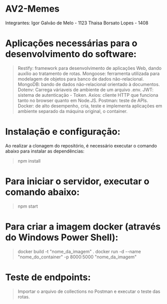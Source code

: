 # AV2-Memes

Integrantes: Igor Galvão de Melo - 1123
Thaisa Borsato Lopes - 1408

# Aplicações necessárias para o desenvolvimento do software:

>Restify: framework para desenvolvimento de aplicações Web, dando auxílio ao tratamento de rotas.
>Mongoose: ferramenta utilizada para modelagem de objetos para banco de dados não-relacional.
>MongoDB: bando de dados não-relacional orientado à documentos.
>Dotenv: Carrega váriaveis de ambiente de um arquivo .env.
>JWT: sistema de autenticação - Token.
>Axios: cliente HTTP que funciona tanto no browser quanto em Node.JS.
>Postman: teste de APIs.
>Docker: de alto desempenho, cria, teste e implementa aplicações em ambiente
separado da máquina original, o container.

# Instalação e configuração:

Ao realizar a clonagem do repositório, é necessário executar o comando abaixo
para instalar as dependências:

>npm install

# Para iniciar o servidor, executar o comando abaixo:

>npm start

# Para criar a imagem docker (através do Windows Power Shell):

>docker build -t "nome_da_imagem" .
>docker run -d --name "nome_do_container" -p 8000:5000 "nome_da_imagem"

# Teste de endpoints:

>Importar o arquivo de collections no Postman e executar o teste das rotas. 
